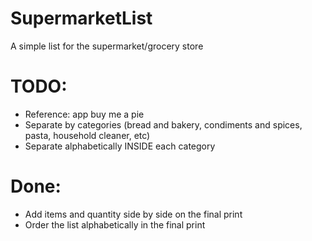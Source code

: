 # SupermarketList
A simple list for the supermarket/grocery store

# TODO:
- Reference: app buy me a pie
- Separate by categories (bread and bakery, condiments and spices, pasta, household cleaner, etc)
- Separate alphabetically INSIDE each category



# Done:
- Add items and quantity side by side on the final print
- Order the list alphabetically in the final print


